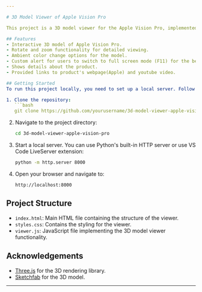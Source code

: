 ```yaml
---

# 3D Model Viewer of Apple Vision Pro

This project is a 3D model viewer for the Apple Vision Pro, implemented using Three.js. The viewer allows users to interact with a 3D model of the Apple Vision Pro headset. Users can rotate, zoom, and change the ambient color of the model using the provided controls.

## Features
- Interactive 3D model of Apple Vision Pro.
- Rotate and zoom functionality for detailed viewing.
- Ambient color change options for the model.
- Custom alert for users to switch to full screen mode (F11) for the best experience.
- Shows details about the product.
- Provided links to product's webpage(Apple) and youtube video.

## Getting Started
To run this project locally, you need to set up a local server. Follow these steps:

1. Clone the repository:
   ```bash
   git clone https://github.com/yourusername/3d-model-viewer-apple-vision-pro.git
   ```

2. Navigate to the project directory:
   ```bash
   cd 3d-model-viewer-apple-vision-pro
   ```

3. Start a local server. You can use Python's built-in HTTP server or use VS Code LiveServer extension:
   ```bash
   python -m http.server 8000
   ```

4. Open your browser and navigate to:
   ```
   http://localhost:8000
   ```

## Project Structure
- `index.html`: Main HTML file containing the structure of the viewer.
- `styles.css`: Contains the styling for the viewer.
- `viewer.js`: JavaScript file implementing the 3D model viewer functionality.

## Acknowledgements
- [Three.js](https://threejs.org/) for the 3D rendering library.
- [Sketchfab](htps://sketchfab.com/) for the 3D model.

---
```

